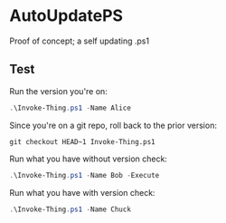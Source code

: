 # AutoUpdatePS

Proof of concept; a self updating .ps1

## Test

Run the version you're on:

```powershell
.\Invoke-Thing.ps1 -Name Alice
```

Since you're on a git repo, roll back to the prior version:

```shell
git checkout HEAD~1 Invoke-Thing.ps1
```

Run what you have without version check:

```powershell
.\Invoke-Thing.ps1 -Name Bob -Execute
```

Run what you have with version check:

```powershell
.\Invoke-Thing.ps1 -Name Chuck
```
